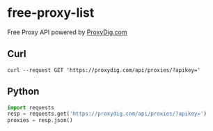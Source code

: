 # free-proxy-list

Free Proxy API powered by [ProxyDig.com](https://proxydig.com/)

## Curl

```curl --request GET 'https://proxydig.com/api/proxies/?apikey='```

## Python

```python
import requests
resp = requests.get('https://proxydig.com/api/proxies/?apikey=')
proxies = resp.json()
```
